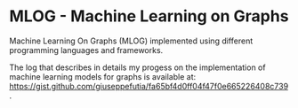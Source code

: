 # MLOG - Machine Learning on Graphs
Machine Learning On Graphs (MLOG) implemented using different programming languages and frameworks.

The log that describes in details my progess on the implementation of machine learning models for graphs is available at: https://gist.github.com/giuseppefutia/fa65bf4d0ff04f47f0e665226408c739.
